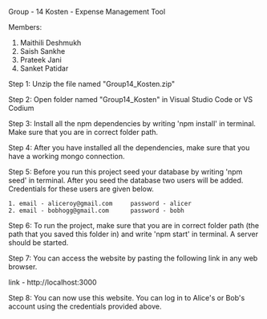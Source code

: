 Group - 14
Kosten - Expense Management Tool

Members:
1. Maithili Deshmukh
2. Saish Sankhe
3. Prateek Jani
4. Sanket Patidar

Step 1:
Unzip the file named "Group14_Kosten.zip"

Step 2:
Open folder named "Group14_Kosten" in Visual Studio Code or VS Codium

Step 3:
Install all the npm dependencies by writing 'npm install' in terminal. Make sure that you are in correct folder path.

Step 4:
After you have installed all the dependencies, make sure that you have a working mongo connection.

Step 5:
Before you run this project seed your database by writing 'npm seed' in terminal.
After you seed the database two users will be added. Credentials for these users are given below.

    1. email - aliceroy@gmail.com     password - alicer
    2. email - bobhogg@gmail.com      password - bobh

Step 6:
To run the project, make sure that you are in correct folder path (the path that you saved this folder in) and write 'npm start' in terminal. A server should be started.

Step 7:
You can access the website by pasting the following link in any web browser.

link - http://localhost:3000

Step 8:
You can now use this website. You can log in to Alice's or Bob's account using the credentials provided above.
